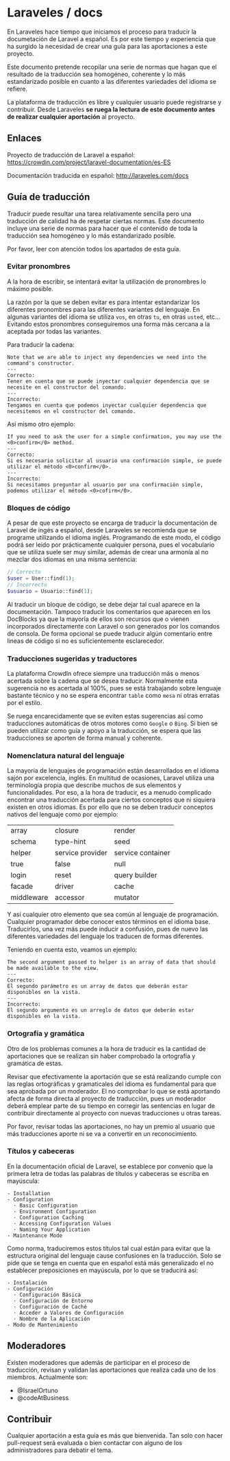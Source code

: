 # Laraveles / docs

En Laraveles hace tiempo que iniciamos el proceso para traducir la documetación de Laravel a español. Es por este tiempo y experiencia que ha surgido la necesidad de crear una guía para las aportaciones a este proyecto.

Este documento pretende recopilar una serie de normas que hagan que el resultado de la traducción sea homogéneo, coherente y lo más estandarizado posible en cuanto a las diferentes variedades del idioma se refiere.

La plataforma de traducción es libre y cualquier usuario puede registrarse y contribuir. Desde Laraveles **se ruega la lectura de este documento antes de realizar cualquier aportación** al proyecto.

## Enlaces

Proyecto de traducción de Laravel a español: https://crowdin.com/project/laravel-documentation/es-ES

Documentación traducida en español: http://laraveles.com/docs

## Guía de traducción

Traducir puede resultar una tarea relativamente sencilla pero una traducción de calidad ha de respetar ciertas normas. Este documento incluye una serie de normas para hacer que el contenido de toda la traducción sea homogéneo y lo más estandarizado posible.

Por favor, leer con atención todos los apartados de esta guía.

### Evitar pronombres

A la hora de escribir, se intentará evitar la utilización de pronombres lo máximo posible. 

La razón por la que se deben evitar es para intentar estandarizar los diferentes pronombres para las diferentes variantes del lenguaje. En algunas variantes del idioma se utiliza `vos`, en otras `tu`, en otras `usted`, etc... Evitando estos pronombres conseguiremos una forma más cercana a la aceptada por todas las variantes.

Para traducir la cadena:

```
Note that we are able to inject any dependencies we need into the command's constructor.
---
Correcto:
Tener en cuenta que se puede inyectar cualquier dependencia que se necesite en el constructor del comando.
---
Incorrecto:
Tengamos en cuenta que podemos inyectar cualquier dependencia que necesitemos en el constructor del comando.
```

Así mismo otro ejemplo:

```
If you need to ask the user for a simple confirmation, you may use the <0>confirm</0> method.
---
Correcto:
Si es necesario solicitar al usuario una confirmación simple, se puede utilizar el método <0>confirm</0>.
---
Incorrecto:
Si necesitamos preguntar al usuario por una confirmación simple, podemos utilizar el método <0>cofirm</0>.
```

### Bloques de código

A pesar de que este proyecto se encarga de traducir la documentación de Laravel de ingés a español, desde Laraveles se recomienda que se programe utilizando el idioma inglés. Programando de este modo, el código podrá ser leido por prácticamente cualquier persona, pues el vocabulario que se utiliza suele ser muy similar, además de crear una armonía al no mezclar dos idiomas en una misma sentencia:

```php
// Correcto
$user = User::find(1);
// Incorrecto
$usuario = Usuario::find(1);
```

Al traducir un bloque de código, se debe dejar tal cual aparece en la documentación. Tampoco traducir los comentarios que aparecen en los DocBlocks ya que la mayoría de ellos son recursos que o vienen incorporados directamente con Laravel o son generados por los comandos de consola. De forma opcional se puede traducir algún comentario entre lineas de código si no es suficientemente esclarecedor.

### Traducciones sugeridas y traductores

La plataforma CrowdIn ofrece siempre una traducción más o menos acertada sobre la cadena que se desea traducir. Normalmente esta sugerencia no es acertada al 100%, pues se está trabajando sobre lenguaje bastante técnico y no se espera encontrar `table` como `mesa` ni otras erratas por el estilo.

Se ruega encarecidamente que se eviten estas sugerencias así como traducciones automáticas de otros motores como `Google` o `Bing`. Si bien se pueden utilizar como guía y apoyo a la traducción, se espera que las traducciones se aporten de forma manual y coherente.

### Nomenclatura natural del lenguaje

La mayoría de lenguajes de programación están desarrollados en el idioma sajón por excelencia, inglés. En multitud de ocasiones, Laravel utiliza una terminología propia que describe 
muchos de sus elementos y funcionalidades. Por eso, a la hora de traducir, es a menudo complicado encontrar una traducción acertada 
para ciertos conceptos que ni siquiera existen en otros idiomas. Es por ello que no se deben traducir conceptos nativos del lenguaje como por ejemplo:


||||
|:---|:--- |:------- |
|array|closure|render|
|schema|type-hint| seed |
|helper  |service provider  |service container  |
|true  | false  |null  |
|login | reset  |query builder  |
|facade  |driver  |cache  |
|middleware  |accessor  |mutator  |


Y así cualquier otro elemento que sea común al lenguaje de programación. Cualquier programador debe conocer estos términos en el idioma base. Traducirlos, una vez más puede inducir a 
confusión, pues de nuevo las diferentes variedades del lenguaje los traducen de formas diferentes.

Teniendo en cuenta esto, veamos un ejemplo:

```
The second argument passed to helper is an array of data that should be made available to the view.
---
Correcto:
El segundo parámetro es un array de datos que deberán estar disponibles en la vista.
---
Incorrecto:
El segundo argumento es un arreglo de datos que deberán estar disponibles en la vista.
```
  

### Ortografía y gramática

Otro de los problemas comunes a la hora de traducir es la cantidad de aportaciones que se realizan sin haber comprobado la ortografía y gramática de estas.

Revisar que efectivamente la aportación que se está realizando cumple con las reglas ortográficas y gramaticales del idioma es fundamental para que sea aprobada por un moderador. El no comprobar lo que se está aportando afecta de forma directa al proyecto de traducción, pues un moderador deberá emplear parte de su tiempo en corregir las sentencias en lugar de contribuir directamente al proyecto con nuevas traducciones u otras tareas.

Por favor, revisar todas las aportaciones, no hay un premio al usuario que más traducciones aporte ni se va a convertir en un reconocimiento.

### Títulos y cabeceras

En la documentación oficial de Laravel, se establece por convenio que la primera letra de todas las palabras de títulos y cabeceras se escriba en mayúscula:

```
- Installation
- Configuration
  · Basic Configuration
  · Environment Configuration
  · Configuration Caching
  · Accessing Configuration Values
  · Naming Your Application
- Maintenance Mode
```

Como norma, traduciremos estos títulos tal cual están para evitar que la estructura original del lenguaje cause confusiones en la traducción. Solo se pide que se tenga en cuenta que en español está más generalizado el no establecer preposiciones en mayúscula, por lo que se traducirá así:

```
- Instalación
- Configuración
  · Configuración Básica
  · Configuración de Entorno
  · Configuración de Caché
  · Acceder a Valores de Configuración
  · Nombre de la Aplicación
- Modo de Mantenimiento
```

## Moderadores

Existen moderadores que además de participar en el proceso de traducción, revisan y validan las aportaciones que realiza cada uno de los miembros. Actualmente son:

* @IsraelOrtuno
* @codeAtBusiness 

## Contribuir

Cualquier aportación a esta guía es más que bienvenida. Tan solo con hacer pull-request será evaluada o bien contactar con alguno de los administradores para debatir el tema.
